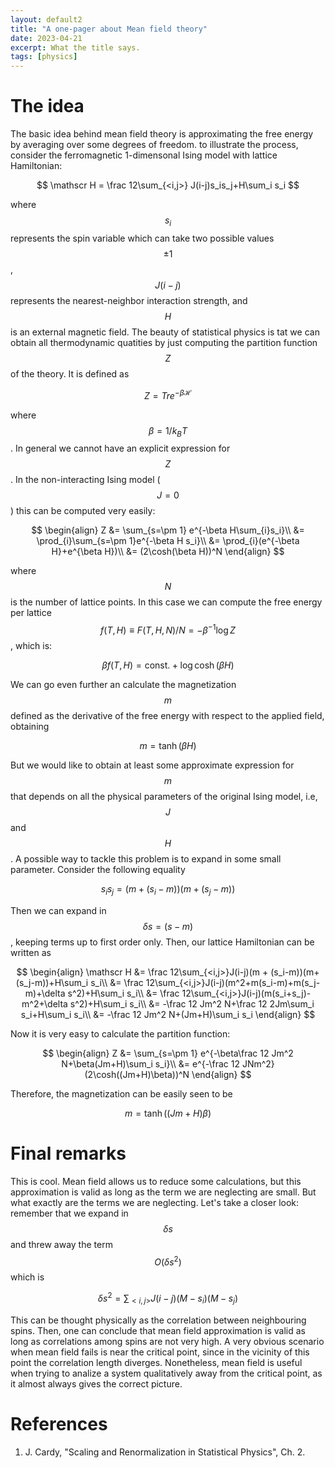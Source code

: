 ```yaml
---
layout: default2
title: "A one-pager about Mean field theory"
date: 2023-04-21
excerpt: What the title says.
tags: [physics]
---
```


# The idea

The basic idea behind mean field theory is approximating the free energy by averaging over some degrees of freedom. to illustrate the process, consider the ferromagnetic 1-dimensonal Ising model with lattice Hamiltonian:

$$
	\mathscr H = \frac 12\sum_{<i,j>} J(i-j)s_is_j+H\sum_i s_i 
$$

where $$s_i$$ represents the spin variable which can take two possible values $$\pm 1$$, $$J(i-j)$$ represents the nearest-neighbor interaction strength, and $$H$$ is an external magnetic field. The beauty of statistical physics is tat we can obtain all thermodynamic quatities by just computing the partition function $$Z$$ of the theory. It is defined as

$$
	Z = Tr e^{-\beta \mathscr H}
$$

where $$\beta = 1/k_B T$$. In general we cannot have an explicit expression for $$Z$$. In the non-interacting Ising model ($$J=0$$) this can be computed very easily:

$$
\begin{align}
	Z &= \sum_{s=\pm 1} e^{-\beta H\sum_{i}s_i}\\
	&= \prod_{i}\sum_{s=\pm 1}e^{-\beta H s_i}\\
	&= \prod_{i}(e^{-\beta H}+e^{\beta H})\\
	&= (2\cosh(\beta H))^N
\end{align}
$$

where $$N$$ is the number of lattice points. In this case we can compute the free energy per lattice $$f(T,H)\equiv F(T,H,N)/N = -\beta^{-1}\log Z$$, which is:

$$
	\beta f(T,H) = \text{const.}+\log\cosh(\beta H)
$$

We can go even further an calculate the magnetization $$m$$ defined as the derivative of the free energy with respect to the applied field, obtaining

$$
	m = \tanh(\beta H)
$$

But we would like to obtain at least some approximate expression for $$m$$ that depends on all the physical parameters of the original Ising model, i.e, $$J$$ and $$H$$. A possible way to tackle this problem is to expand in some small parameter. Consider the following equality

$$
	s_i s_j = (m + (s_i-m))(m+(s_j-m))
$$

Then we can expand in $$\delta s = (s-m)$$, keeping terms up to first order only. Then, our lattice Hamiltonian can be written as

$$
\begin{align}
	\mathscr H &= \frac 12\sum_{<i,j>}J(i-j)(m + (s_i-m))(m+(s_j-m))+H\sum_i s_i\\
	&= \frac 12\sum_{<i,j>}J(i-j)(m^2+m(s_i-m)+m(s_j-m)+\delta s^2)+H\sum_i s_i\\
	&= \frac 12\sum_{<i,j>}J(i-j)(m(s_i+s_j)-m^2+\delta s^2)+H\sum_i s_i\\
	&= -\frac 12 Jm^2 N+\frac 12 2Jm\sum_i s_i+H\sum_i s_i\\
	&= -\frac 12 Jm^2 N+(Jm+H)\sum_i s_i
\end{align}
$$

Now it is very easy to calculate the partition function:

$$
\begin{align}
	Z &= \sum_{s=\pm 1} e^{-\beta\frac 12 Jm^2 N+\beta(Jm+H)\sum_i s_i}\\
	&= e^{-\frac 12 JNm^2}(2\cosh((Jm+H)\beta))^N
\end{align}
$$

Therefore, the magnetization can be easily seen to be

$$
	m = \tanh((Jm+H)\beta)
$$	

# Final remarks

This is cool. Mean field allows us to reduce some calculations, but this approximation is valid as long as the term we are neglecting are small. But what exactly are the terms we are neglecting. Let's take a closer look: remember that we expand in $$\delta s$$ and threw away the term $$O(\delta s^2)$$ which is

$$
	\delta s^2 = \sum_{<i,j>}J(i-j)(M-s_i)(M-s_j)
$$

This can be thought physically as the correlation between neighbouring spins. Then, one can conclude that mean field approximation is valid as long as correlations among spins are not very high. A very obvious scenario when mean field fails is near the critical point, since in the vicinity of this point the correlation length diverges. Nonetheless, mean field is useful when trying to analize a system qualitatively away from the critical point, as it almost always gives the correct picture.

# References

1. J. Cardy, "Scaling and Renormalization in Statistical Physics", Ch. 2.